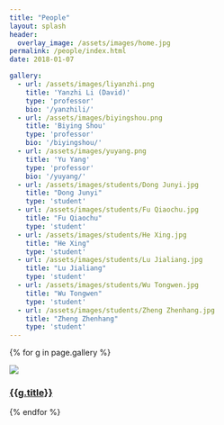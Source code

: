 ```yaml
---
title: "People"
layout: splash
header:
  overlay_image: /assets/images/home.jpg
permalink: /people/index.html
date: 2018-01-07

gallery:
  - url: /assets/images/liyanzhi.png
    title: 'Yanzhi Li (David)'
    type: 'professor'
    bio: '/yanzhili/'
  - url: /assets/images/biyingshou.png
    title: 'Biying Shou'
    type: 'professor'
    bio: '/biyingshou/'
  - url: /assets/images/yuyang.png
    title: 'Yu Yang'
    type: 'professor'
    bio: '/yuyang/'
  - url: /assets/images/students/Dong Junyi.jpg
    title: "Dong Junyi"
    type: 'student'
  - url: /assets/images/students/Fu Qiaochu.jpg
    title: "Fu Qiaochu"
    type: 'student'
  - url: /assets/images/students/He Xing.jpg
    title: "He Xing"
    type: 'student'
  - url: /assets/images/students/Lu Jialiang.jpg
    title: "Lu Jialiang"
    type: 'student'
  - url: /assets/images/students/Wu Tongwen.jpg
    title: "Wu Tongwen"
    type: 'student'
  - url: /assets/images/students/Zheng Zhenhang.jpg
    title: "Zheng Zhenhang"
    type: 'student'
---
```


{% for g in page.gallery %}
<div class="member"><img class="{{g.type}}" src="{{g.url}}"/><h3><a href="{{g.bio}}">{{g.title}}</a></h3></div>
{% endfor %}
